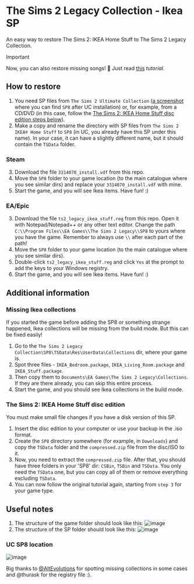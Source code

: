 # The Sims 2 Legacy Collection - Ikea SP
An easy way to restore The Sims 2: IKEA Home Stuff to The Sims 2 Legacy Collection.

> [!IMPORTANT]
> Now, you can also restore missing songs! 🎉 Just read [this](https://github.com/hiloyt/the-sims-2-legacy-missing-content-and-fixes/?tab=readme-ov-file#missing-songs) *tutorial*.

## How to restore

1. You need SP files from `The Sims 2 Ultimate Collection` ([a screenshot](#uc-sp8-location) where you can find `SP8` after UC installation) or, for example, from a CD/DVD (in this case, follow the [The Sims 2: IKEA Home Stuff disc edition steps below](#the-sims-2-ikea-home-stuff-disc-edition)).
2. Make a copy and rename the directory with SP files from `The Sims 2 IKEA® Home Stuff` to `SP8` (in UC, you already have this SP under this name). In your case, it can have a slightly different name, but it should contain the `TSData` folder.

### Steam

3. Download the file `3314070_install.vdf` from this repo.
4. Move the `SP8` folder to your game location (to the main catalogue where you see similar dirs) and replace your `3314070_install.vdf` with mine.
5. Start the game, and you will see Ikea items. Have fun! :)

### EA/Epic

3. Download the file `ts2_legacy_ikea_stuff.reg` from this repo. Open it with Notepad/Notepad++ or any other text editor. Change the path `C:\\Program Files\\EA Games\\The Sims 2 Legacy\\SP8` to yours where you have the game. Remember to always use `\\` after each part of the path!
4. Move the `SP8` folder to your game location (to the main catalogue where you see similar dirs).
5. Double-click `ts2_legacy_ikea_stuff.reg` and click `Yes` at the prompt to add the keys to your Windows registry.
6. Start the game, and you will see Ikea items. Have fun! :)

## Additional information

### Missing Ikea collections
If you started the game before adding the SP8 or something strange happened, Ikea collections will be missing from the build mode. But this can be fixed easily!

1. Go to the `The Sims 2 Legacy Collection\SP8\TSData\Res\UserData\Collections` dir, where your game is.
2. Spot three files - `IKEA_Bedroom.package`, `IKEA_Living_Room.package` and `IKEA_Stuff.package`.
3. Then copy them to `Documents\EA Games\The Sims 2 Legacy\Collections`. If they are there already, you can skip this entire process.
4. Start the game, and you should see Ikea collections in the build mode.

### The Sims 2: IKEA Home Stuff disc edition
You must make small file changes if you have a disk version of this SP.

1. Insert the disc edition to your computer or use your backup in the .iso format.
2. Create the `SP8` directory somewhere (for example, in `Downloads`) and copy the `TSData` folder and the `compressed.zip` file from the disc/ISO to it.
3. Now, you need to extract the `compressed.zip` file. After that, you should have three folders in your 'SP8' dir: `CSBin`, `TSBin` and `TSData`. You only need the `TSData` one, but you can copy all of them or remove everything excluding `TSData`.
4. You can now follow the original tutorial again, starting from `step 3` for your game type.

## Useful notes

1. The structure of the game folder should look like this:
![image](https://github.com/user-attachments/assets/7b31a32c-bd5a-4894-adbf-c4d0b626d88f)
2. The structure of the SP folder should look like this:
![image](https://github.com/user-attachments/assets/f9e36119-a08f-40c4-817d-3ad85bc4f9c0)

### UC SP8 location

![image](https://github.com/user-attachments/assets/665d0b5e-b97a-4bdf-ac79-bef84046544d)

Big thanks to [@AltEvolutions](https://github.com/hiloyt/the-sims-2-legacy-ikea/issues/1) for spotting missing collections in some cases and @thurask for the registry file :).


